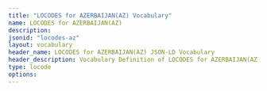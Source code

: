 ```yaml
---
title: "LOCODES for AZERBAIJAN(AZ) Vocabulary"
name: LOCODES for AZERBAIJAN(AZ) 
description: 
jsonid: "locodes-az"
layout: vocabulary
header_name: LOCODES for AZERBAIJAN(AZ) JSON-LD Vocabulary
header_description: Vocabulary Definition of LOCODES for AZERBAIJAN(AZ) semantics in HTML format. JSON-LD format is available at [locodes-az.jsonld](/vocabulary/locodes-az.jsonld)
type: locode
options:
---
```

